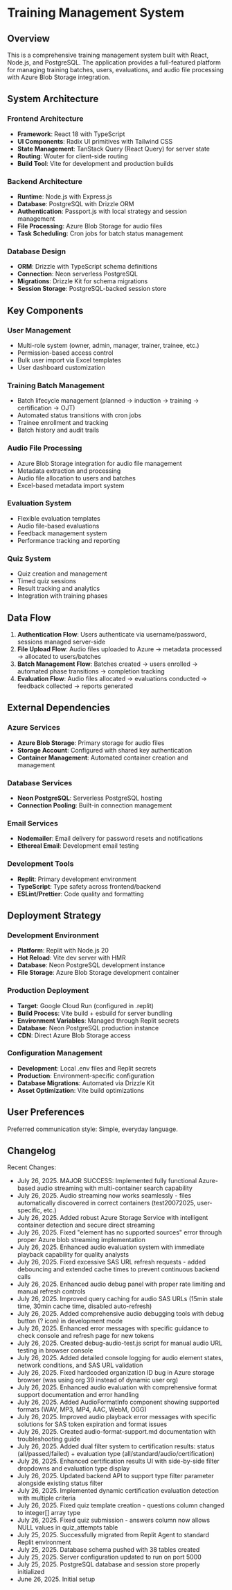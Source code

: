# Training Management System

## Overview

This is a comprehensive training management system built with React, Node.js, and PostgreSQL. The application provides a full-featured platform for managing training batches, users, evaluations, and audio file processing with Azure Blob Storage integration.

## System Architecture

### Frontend Architecture
- **Framework**: React 18 with TypeScript
- **UI Components**: Radix UI primitives with Tailwind CSS
- **State Management**: TanStack Query (React Query) for server state
- **Routing**: Wouter for client-side routing
- **Build Tool**: Vite for development and production builds

### Backend Architecture
- **Runtime**: Node.js with Express.js
- **Database**: PostgreSQL with Drizzle ORM
- **Authentication**: Passport.js with local strategy and session management
- **File Processing**: Azure Blob Storage for audio files
- **Task Scheduling**: Cron jobs for batch status management

### Database Design
- **ORM**: Drizzle with TypeScript schema definitions
- **Connection**: Neon serverless PostgreSQL
- **Migrations**: Drizzle Kit for schema migrations
- **Session Storage**: PostgreSQL-backed session store

## Key Components

### User Management
- Multi-role system (owner, admin, manager, trainer, trainee, etc.)
- Permission-based access control
- Bulk user import via Excel templates
- User dashboard customization

### Training Batch Management
- Batch lifecycle management (planned → induction → training → certification → OJT)
- Automated status transitions with cron jobs
- Trainee enrollment and tracking
- Batch history and audit trails

### Audio File Processing
- Azure Blob Storage integration for audio file management
- Metadata extraction and processing
- Audio file allocation to users and batches
- Excel-based metadata import system

### Evaluation System
- Flexible evaluation templates
- Audio file-based evaluations
- Feedback management system
- Performance tracking and reporting

### Quiz System
- Quiz creation and management
- Timed quiz sessions
- Result tracking and analytics
- Integration with training phases

## Data Flow

1. **Authentication Flow**: Users authenticate via username/password, sessions managed server-side
2. **File Upload Flow**: Audio files uploaded to Azure → metadata processed → allocated to users/batches
3. **Batch Management Flow**: Batches created → users enrolled → automated phase transitions → completion tracking
4. **Evaluation Flow**: Audio files allocated → evaluations conducted → feedback collected → reports generated

## External Dependencies

### Azure Services
- **Azure Blob Storage**: Primary storage for audio files
- **Storage Account**: Configured with shared key authentication
- **Container Management**: Automated container creation and management

### Database Services
- **Neon PostgreSQL**: Serverless PostgreSQL hosting
- **Connection Pooling**: Built-in connection management

### Email Services
- **Nodemailer**: Email delivery for password resets and notifications
- **Ethereal Email**: Development email testing

### Development Tools
- **Replit**: Primary development environment
- **TypeScript**: Type safety across frontend/backend
- **ESLint/Prettier**: Code quality and formatting

## Deployment Strategy

### Development Environment
- **Platform**: Replit with Node.js 20
- **Hot Reload**: Vite dev server with HMR
- **Database**: Neon PostgreSQL development instance
- **File Storage**: Azure Blob Storage development container

### Production Deployment
- **Target**: Google Cloud Run (configured in .replit)
- **Build Process**: Vite build + esbuild for server bundling
- **Environment Variables**: Managed through Replit secrets
- **Database**: Neon PostgreSQL production instance
- **CDN**: Direct Azure Blob Storage access

### Configuration Management
- **Development**: Local .env files and Replit secrets
- **Production**: Environment-specific configuration
- **Database Migrations**: Automated via Drizzle Kit
- **Asset Optimization**: Vite build optimizations

## User Preferences

Preferred communication style: Simple, everyday language.

## Changelog

Recent Changes:
- July 26, 2025. MAJOR SUCCESS: Implemented fully functional Azure-based audio streaming with multi-container search capability
- July 26, 2025. Audio streaming now works seamlessly - files automatically discovered in correct containers (test20072025, user-specific, etc.)
- July 26, 2025. Added robust Azure Storage Service with intelligent container detection and secure direct streaming
- July 26, 2025. Fixed "element has no supported sources" error through proper Azure blob streaming implementation
- July 26, 2025. Enhanced audio evaluation system with immediate playback capability for quality analysts
- July 26, 2025. Fixed excessive SAS URL refresh requests - added debouncing and extended cache times to prevent continuous backend calls
- July 26, 2025. Enhanced audio debug panel with proper rate limiting and manual refresh controls
- July 26, 2025. Improved query caching for audio SAS URLs (15min stale time, 30min cache time, disabled auto-refresh)
- July 26, 2025. Added comprehensive audio debugging tools with debug button (? icon) in development mode
- July 26, 2025. Enhanced error messages with specific guidance to check console and refresh page for new tokens
- July 26, 2025. Created debug-audio-test.js script for manual audio URL testing in browser console
- July 26, 2025. Added detailed console logging for audio element states, network conditions, and SAS URL validation
- July 26, 2025. Fixed hardcoded organization ID bug in Azure storage browser (was using org 39 instead of dynamic user org)
- July 26, 2025. Enhanced audio evaluation with comprehensive format support documentation and error handling
- July 26, 2025. Added AudioFormatInfo component showing supported formats (WAV, MP3, MP4, AAC, WebM, OGG)
- July 26, 2025. Improved audio playback error messages with specific solutions for SAS token expiration and format issues
- July 26, 2025. Created audio-format-support.md documentation with troubleshooting guide
- July 26, 2025. Added dual filter system to certification results: status (all/passed/failed) + evaluation type (all/standard/audio/certification)
- July 26, 2025. Enhanced certification results UI with side-by-side filter dropdowns and evaluation type display
- July 26, 2025. Updated backend API to support type filter parameter alongside existing status filter
- July 26, 2025. Implemented dynamic certification evaluation detection with multiple criteria
- July 26, 2025. Fixed quiz template creation - questions column changed to integer[] array type
- July 26, 2025. Fixed quiz submission - answers column now allows NULL values in quiz_attempts table
- July 25, 2025. Successfully migrated from Replit Agent to standard Replit environment
- July 25, 2025. Database schema pushed with 38 tables created
- July 25, 2025. Server configuration updated to run on port 5000
- July 25, 2025. PostgreSQL database and session store properly initialized
- June 26, 2025. Initial setup